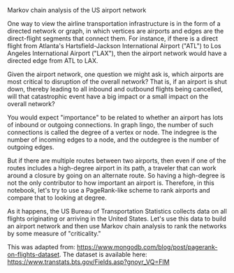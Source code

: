 Markov chain analysis of the US airport network

One way to view the airline transportation infrastructure is in the form of a directed network or graph, in which vertices are airports and edges are the direct-flight segments that connect them. For instance, if there is a direct flight from Atlanta's Hartsfield-Jackson International Airport ("ATL") to Los Angeles International Airport ("LAX"), then the airport network would have a directed edge from ATL to LAX.

Given the airport network, one question we might ask is, which airports are most critical to disruption of the overall network? That is, if an airport is shut down, thereby leading to all inbound and outbound flights being cancelled, will that catastrophic event have a big impact or a small impact on the overall network?

You would expect "importance" to be related to whether an airport has lots of inbound or outgoing connections. In graph lingo, the number of such connections is called the degree of a vertex or node. The indegree is the number of incoming edges to a node, and the outdegree is the number of outgoing edges.

But if there are multiple routes between two airports, then even if one of the routes includes a high-degree airport in its path, a traveler that can work around a closure by going on an alternate route. So having a high-degree is not the only contributor to how important an airport is. Therefore, in this notebook, let's try to use a PageRank-like scheme to rank airports and compare that to looking at degree.

As it happens, the US Bureau of Transportation Statistics collects data on all flights originating or arriving in the United States. Let's use this data to build an airport network and then use Markov chain analysis to rank the networks by some measure of "criticality."

This was adapted from: https://www.mongodb.com/blog/post/pagerank-on-flights-dataset. The dataset is available here: https://www.transtats.bts.gov/Fields.asp?gnoyr_VQ=FIM

